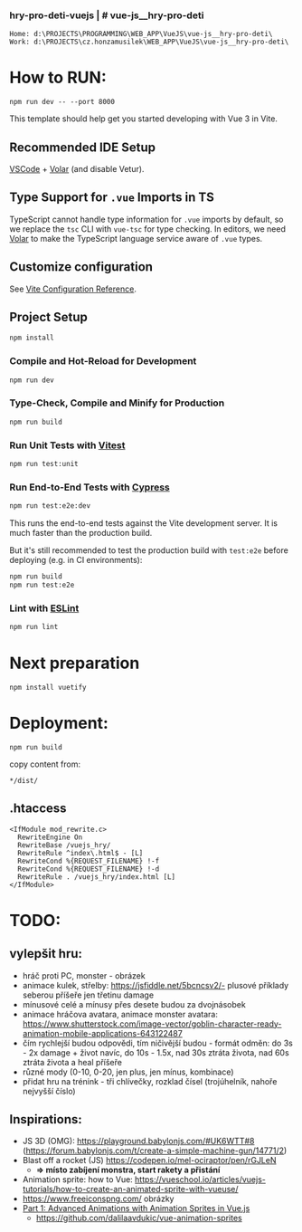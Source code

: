 ### hry-pro-deti-vuejs | # vue-js__hry-pro-deti

```
Home: d:\PROJECTS\PROGRAMMING\WEB_APP\VueJS\vue-js__hry-pro-deti\
Work: d:\PROJECTS\cz.honzamusilek\WEB_APP\VueJS\vue-js__hry-pro-deti\
```

# How to RUN:
```
npm run dev -- --port 8000
```

This template should help get you started developing with Vue 3 in Vite.

## Recommended IDE Setup

[VSCode](https://code.visualstudio.com/) + [Volar](https://marketplace.visualstudio.com/items?itemName=Vue.volar) (and disable Vetur).

## Type Support for `.vue` Imports in TS

TypeScript cannot handle type information for `.vue` imports by default, so we replace the `tsc` CLI with `vue-tsc` for type checking. In editors, we need [Volar](https://marketplace.visualstudio.com/items?itemName=Vue.volar) to make the TypeScript language service aware of `.vue` types.

## Customize configuration

See [Vite Configuration Reference](https://vitejs.dev/config/).

## Project Setup

```sh
npm install
```

### Compile and Hot-Reload for Development

```sh
npm run dev
```

### Type-Check, Compile and Minify for Production

```sh
npm run build
```

### Run Unit Tests with [Vitest](https://vitest.dev/)

```sh
npm run test:unit
```

### Run End-to-End Tests with [Cypress](https://www.cypress.io/)

```sh
npm run test:e2e:dev
```

This runs the end-to-end tests against the Vite development server.
It is much faster than the production build.

But it's still recommended to test the production build with `test:e2e` before deploying (e.g. in CI environments):

```sh
npm run build
npm run test:e2e
```

### Lint with [ESLint](https://eslint.org/)

```sh
npm run lint
```
# Next preparation
```
npm install vuetify
```


# Deployment:
```
npm run build
```
copy content from:
```
*/dist/
```
## .htaccess
```
<IfModule mod_rewrite.c>
  RewriteEngine On
  RewriteBase /vuejs_hry/
  RewriteRule ^index\.html$ - [L]
  RewriteCond %{REQUEST_FILENAME} !-f
  RewriteCond %{REQUEST_FILENAME} !-d
  RewriteRule . /vuejs_hry/index.html [L]
</IfModule>
```

# TODO:
## vylepšit hru:
- hráč proti PC, monster - obrázek
- animace kulek, střelby: https://jsfiddle.net/5bcncsv2/- plusové příklady seberou příšeře jen třetinu damage
- mínusové celé a mínusy přes desete budou za dvojnásobek
- animace hráčova avatara, animace monster avatara: https://www.shutterstock.com/image-vector/goblin-character-ready-animation-mobile-applications-643122487
- čím rychlejší budou odpovědi, tím ničivější budou - formát odměn: do 3s - 2x damage + život navíc, do 10s - 1.5x, nad 30s ztráta života, nad 60s ztráta života a heal příšeře
- různé mody (0-10, 0-20, jen plus, jen mínus, kombinace)
- přidat hru na trénink - tři chlívečky, rozklad čísel (trojúhelník, nahoře nejvyšší číslo)

## Inspirations:
- JS 3D (OMG): https://playground.babylonjs.com/#UK6WTT#8 (https://forum.babylonjs.com/t/create-a-simple-machine-gun/14771/2)
- Blast off a rocket (JS) https://codepen.io/mel-ociraptor/pen/rGJLeN  
  - **=> místo zabíjení monstra, start rakety a přistání**
- Animation sprite: how to Vue: https://vueschool.io/articles/vuejs-tutorials/how-to-create-an-animated-sprite-with-vueuse/
- https://www.freeiconspng.com/ obrázky
- [Part 1: Advanced Animations with Animation Sprites in Vue.js](https://medium.com/@dalilaba/part-1-advanced-animations-with-animation-sprites-in-vue-js-89b14ea756c8)
  -  https://github.com/dalilaavdukic/vue-animation-sprites